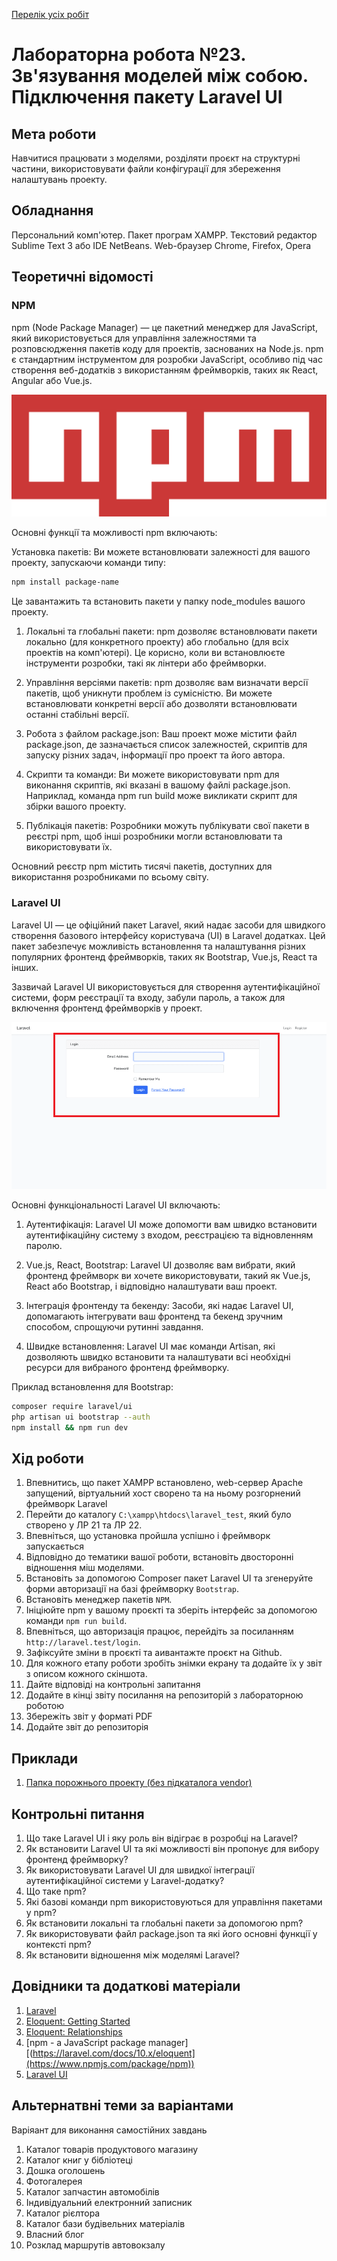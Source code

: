[Перелік усіх робіт](README.md)

# Лабораторна робота №23. Зв'язування моделей між собою. Підключення пакету Laravel UI

## Мета роботи

Навчитися працювати з моделями, розділяти проєкт на структурні частини, використовувати файли конфігурації для збереження налаштувань проекту.

## Обладнання

Персональний комп'ютер. Пакет програм XAMPP. Текстовий редактор Sublime Text 3 або IDE NetBeans. Web-браузер Chrome, Firefox, Opera

## Теоретичні відомості


### NPM

npm (Node Package Manager) — це пакетний менеджер для JavaScript, який використовується для управління залежностями та розповсюдження пакетів коду для проектів, заснованих на Node.js. npm є стандартним інструментом для розробки JavaScript, особливо під час створення веб-додатків з використанням фреймворків, таких як React, Angular або Vue.js.

![](img/lab-23/23-010.png)

Основні функції та можливості npm включають:

Установка пакетів:
Ви можете встановлювати залежності для вашого проекту, запускаючи команди типу:

```sh
npm install package-name
```

Це завантажить та встановить пакети у папку node_modules вашого проекту.

1. Локальні та глобальні пакети:
npm дозволяє встановлювати пакети локально (для конкретного проекту) або глобально (для всіх проектів на комп'ютері). Це корисно, коли ви встановлюєте інструменти розробки, такі як лінтери або фреймворки.

2. Управління версіями пакетів:
npm дозволяє вам визначати версії пакетів, щоб уникнути проблем із сумісністю. Ви можете встановлювати конкретні версії або дозволяти встановлювати останні стабільні версії.

3. Робота з файлом package.json:
Ваш проект може містити файл package.json, де зазначається список залежностей, скриптів для запуску різних задач, інформації про проект та його автора.

4. Скрипти та команди:
Ви можете використовувати npm для виконання скриптів, які вказані в вашому файлі package.json. Наприклад, команда npm run build може викликати скрипт для збірки вашого проекту.

5. Публікація пакетів:
Розробники можуть публікувати свої пакети в реєстрі npm, щоб інші розробники могли встановлювати та використовувати їх.

Основний реєстр npm містить тисячі пакетів, доступних для використання розробниками по всьому світу.


### Laravel UI

Laravel UI — це офіційний пакет Laravel, який надає засоби для швидкого створення базового інтерфейсу користувача (UI) в Laravel додатках. Цей пакет забезпечує можливість встановлення та налаштування різних популярних фронтенд фреймворків, таких як Bootstrap, Vue.js, React та інших.

Зазвичай Laravel UI використовується для створення аутентифікаційної системи, форм реєстрації та входу, забули пароль, а також для включення фронтенд фреймворків у проект.

![](img/lab-23/23-020.png)

Основні функціональності Laravel UI включають:

1. Аутентифікація:
Laravel UI може допомогти вам швидко встановити аутентифікаційну систему з входом, реєстрацією та відновленням паролю.

2. Vue.js, React, Bootstrap:
Laravel UI дозволяє вам вибрати, який фронтенд фреймворк ви хочете використовувати, такий як Vue.js, React або Bootstrap, і відповідно налаштувати ваш проект.

3. Інтеграція фронтенду та бекенду:
Засоби, які надає Laravel UI, допомагають інтегрувати ваш фронтенд та бекенд зручним способом, спрощуючи рутинні завдання.

4. Швидке встановлення:
Laravel UI має команди Artisan, які дозволяють швидко встановити та налаштувати всі необхідні ресурси для вибраного фронтенд фреймворку.

Приклад встановлення для Bootstrap:

```sh
composer require laravel/ui
php artisan ui bootstrap --auth
npm install && npm run dev
```

## Хід роботи
1. Впевнитись, що пакет XAMPP встановлено, web-сервер Apache запущений, віртуальний хост сворено та на ньому розгорнений фреймворк Laravel
2. Перейти до каталогу `C:\xampp\htdocs\laravel_test`, який було створено у ЛР 21 та ЛР 22. 
3. Впевніться, що установка пройшла успішно і фреймворк запускається
4. Відповідно до тематики вашої роботи, встановіть двосторонні відношення міш моделями.
5.  Встановіть за допомогою Composer пакет Laravel UI та згенеруйте форми авторизації на базі фреймворку `Bootstrap`. 
6.  Встановіть менеджер пакетів `NPM`.
7.  Ініціюйте npm у вашому проєкті та зберіть інтерфейс за допомогою команди `npm run build`.
8.  Впевніться, що авторизація працює, перейдіть за посиланням `http://laravel.test/login`.
9.  Зафіксуйте зміни в проєкті та аивантажте проєкт на Github.
10. Для кожного етапу роботи зробіть знімки екрану та додайте їх у звіт з описом кожного скіншота.
11. Дайте відповіді на контрольні запитання
12. Додайте в кінці звіту посилання на репозиторій з лабораторною роботою
13. Збережіть звіт у форматі PDF
14. Додайте звіт до репозиторія

## Приклади

1. [Папка порожнього проекту (без підкаталога vendor)](src/lab-21/)


## Контрольні питання

1. Що таке Laravel UI і яку роль він відіграє в розробці на Laravel?
2. Як встановити Laravel UI та які можливості він пропонує для вибору фронтенд фреймворку?
3. Як використовувати Laravel UI для швидкої інтеграції аутентифікаційної системи у Laravel-додатку?
4. Що таке npm?
5. Які базові команди npm використовуються для управління пакетами у npm?
6. Як встановити локальні та глобальні пакети за допомогою npm?
7. Як використовувати файл package.json та які його основні функції у контексті npm?
8. Як встановити відношення між моделямі Laravel?


## Довідники та додаткові матеріали

1. [Laravel](https://laravel.com/)
2. [Eloquent: Getting Started](https://laravel.com/docs/10.x/eloquent)
3. [Eloquent: Relationships](https://laravel.com/docs/10.x/eloquent-relationships)
4. [npm - a JavaScript package manager][(https://laravel.com/docs/10.x/eloquent](https://www.npmjs.com/package/npm))
5. [Laravel UI](https://github.com/laravel/ui)


## Альтернатвні теми за варіантами

Варіяант для виконання самостійних завдань

1. Каталог товарів продуктового магазину
2. Каталог книг у бібліотеці
3. Дошка оголошень
4. Фотогалерея
5. Каталог запчастин автомобілів
6. Індивідуальний електронний записник
7. Каталог рієлтора
8. Каталог бази будівельних матеріалів
9. Власний блог
10. Розклад маршрутів автовокзалу